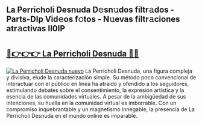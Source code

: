 ## La Perricholi Desnuda D𝚎sn𝚞dos filtr𝚊dos - Parts-DIp Vid𝚎os f𝚘tos - N𝚞evas filtr𝚊ciones atr𝚊ctivas II0IP

# <h2><a href="http://mb4dcen.tromn.icu/?c=La+Perricholi+Desnuda">🔗👉👉👉 La Perricholi Desnuda 🔗🔗</a></h2>

[![La Perricholi Desnuda nuevo](https://i.imgur.com/pEAQMta.gif)](http://mb4dcen.tromn.icu/?c=La+Perricholi+Desnuda)
La Perricholi Desnuda, una figura compleja y divisiva, elude la caracterización simple. Su método poco convencional de interactuar con el público en línea ha atraído y ofendido a los seguidores, estimulando debates sobre el consentimiento, la expresión artística y la esencia de las comunidades virtuales. A pesar de la ambigüedad de sus intenciones, su huella en la comunidad virtual es imborrable. Con un compromiso inquebrantable y un magnetismo innegable, la presencia de La Perricholi Desnuda en el mundo online es imparable.
